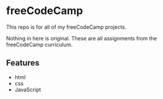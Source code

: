 # freeCodeCamp

This repo is for all of my freeCodeCamp projects. 

Nothing in here is original. These are all assignments from the freeCodeCamp curriculum. 

## Features

- html
- css
- JavaScript



